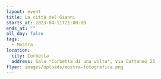 ```yaml
---
layout: event
title: La città del Gianni
starts_at: 2023-04-11T21:00:00
ends_at: ""
all_day: false
tags:
  - Mostra
location:
  city: Corbetta
  address: Sala "Corbetta di una volta", via Cattaneo 25
flyer: images/uploads/mostra-fotografica.png
---
```

